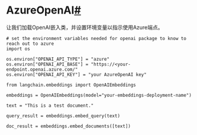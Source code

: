 

AzureOpenAI[#](#azureopenai "此标题的永久链接")
=========================================================

让我们加载OpenAI嵌入类，并设置环境变量以指示使用Azure端点。
```
# set the environment variables needed for openai package to know to reach out to azure
import os

os.environ["OPENAI_API_TYPE"] = "azure"
os.environ["OPENAI_API_BASE"] = "https://<your-endpoint.openai.azure.com/"
os.environ["OPENAI_API_KEY"] = "your AzureOpenAI key"

```

```
from langchain.embeddings import OpenAIEmbeddings

embeddings = OpenAIEmbeddings(model="your-embeddings-deployment-name")

```

```
text = "This is a test document."

```

```
query_result = embeddings.embed_query(text)

```

```
doc_result = embeddings.embed_documents([text])

```

